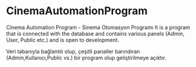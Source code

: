 # CinemaAutomationProgram
Cinema Automation Program - Sinema Otomasyon Programı
It is a program that is connected with the database and contains various panels (Admin, User, Public etc.) and is open to development.

Veri tabanıyla bağlantılı olup, çeşitli panaller barındıran (Admin,Kullanıcı,Public vs.) bir program olup geliştirilmeye açıktır.
